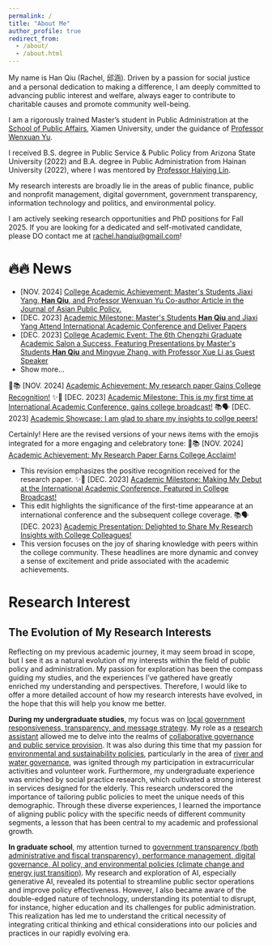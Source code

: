 ```yaml
---
permalink: /
title: "About Me"
author_profile: true
redirect_from: 
  - /about/
  - /about.html
---
```

My name is Han Qiu (Rachel, 邱涵). Driven by a passion for social justice and a personal dedication to making a difference, I am deeply committed to advancing public interest and welfare, always eager to contribute to charitable causes and promote community well-being.

I am a rigorously trained Master’s student in Public Administration at the [School of Public Affairs](https://spa.xmu.edu.cn/), Xiamen University, under the guidance of [Professor Wenxuan Yu](https://spa.xmu.edu.cn/info/1237/3095.htm).

I received B.S. degree in Public Service & Public Policy from Arizona State University (2022) and B.A. degree in Public Administration from Hainan University (2022), where I was mentored by [Professor Haiying Lin](https://haitc.hainanu.edu.cn/cslm/jzyg/szdw/xzgl.htm). 

My research interests are broadly lie in the areas of public finance, public and nonprofit management, digital government, government transparency, information technology and politics, and environmental policy.

I am actively seeking research opportunities and PhD positions for Fall 2025. If you are looking for a dedicated and self-motivated candidate, please DO contact me at rachel.hanqiu@gmail.com!

🔥🔥 News
======
* [NOV. 2024] [College Academic Achievement: Master's Students Jiaxi Yang, **Han Qiu**, and Professor Wenxuan Yu Co-author Article in the Journal of Asian Public Policy.](https://mp.weixin.qq.com/s/2TYL9l8GGay93hLLRQBzYw)
* [DEC. 2023] [Academic Milestone: Master's Students **Han Qiu** and Jiaxi Yang Attend International Academic Conference and Deliver Papers](https://mp.weixin.qq.com/s/EuHTxNFZpdGGEOrvOj-RPg)
* [DEC. 2023] [College Academic Event: The 6th Chengzhi Graduate Academic Salon a Success, Featuring Presentations by Master's Students **Han Qiu** and Mingyue Zhang, with Professor Xue Li as Guest Speaker](https://mp.weixin.qq.com/s/dn-2_kHyLDbNC0hQ042xEw)
* Show more...


🎉📚 [NOV. 2024] [Academic Achievement: My research paper Gains College Recognition!](https://mp.weixin.qq.com/s/2TYL9l8GGay93hLLRQBzYw)
✨📢 [DEC. 2023] [Academic Milestone: This is my first time at International Academic Conference, gains college broadcast!](https://mp.weixin.qq.com/s/EuHTxNFZpdGGEOrvOj-RPg)
📚🗣️ [DEC. 2023] [Academic Showcase: I am glad to share my insights to collge peers!](https://mp.weixin.qq.com/s/dn-2_kHyLDbNC0hQ042xEw)

Certainly! Here are the revised versions of your news items with the emojis integrated for a more engaging and celebratory tone:
🎉📚 [NOV. 2024] [Academic Achievement: My Research Paper Earns College Acclaim!](https://mp.weixin.qq.com/s/2TYL9l8GGay93hLLRQBzYw)
- This revision emphasizes the positive recognition received for the research paper.
✨📢 [DEC. 2023] [Academic Milestone: Making My Debut at the International Academic Conference, Featured in College Broadcast!](https://mp.weixin.qq.com/s/EuHTxNFZpdGGEOrvOj-RPg)
- This edit highlights the significance of the first-time appearance at an international conference and the subsequent college coverage.
📚🗣️ [DEC. 2023] [Academic Presentation: Delighted to Share My Research Insights with College Colleagues!](https://mp.weixin.qq.com/s/dn-2_kHyLDbNC0hQ042xEw)
- This version focuses on the joy of sharing knowledge with peers within the college community.
These headlines are more dynamic and convey a sense of excitement and pride associated with the academic achievements.

Research Interest
======
## **The Evolution of My Research Interests**
Reflecting on my previous academic journey, it may seem broad in scope, but I see it as a natural evolution of my interests within the field of public policy and administration. My passion for exploration has been the compass guiding my studies, and the experiences I’ve gathered have greatly enriched my understanding and perspectives. Therefore, I would like to offer a more detailed account of how my research interests have evolved, in the hope that this will help you know me better.

**During my undergraduate studies**, my focus was on <u>local government responsiveness, transparency, and message strategy</u>. My role as a <u>research assistant</u> allowed me to delve into the realms of <u>collaborative governance and public service provision</u>. It was also during this time that my passion for <u>environmental and sustainability policies</u>, particularly in the area of <u>river and water governance</u>, was ignited through my participation in extracurricular activities and volunteer work. Furthermore, my undergraduate experience was enriched by social practice research, which cultivated a strong interest in services designed for the elderly. This research underscored the importance of tailoring public policies to meet the unique needs of this demographic. Through these diverse experiences, I learned the importance of aligning public policy with the specific needs of different community segments, a lesson that has been central to my academic and professional growth.

**In graduate school**, my attention turned to <u>government transparency (both administrative and fiscal transparency), performance management, digital governance, AI policy, and environmental policies (climate change and energy just transition)</u>. My research and exploration of AI, especially generative AI, revealed its potential to streamline public sector operations and improve policy effectiveness. However, I also became aware of the double-edged nature of technology, understanding its potential to disrupt, for instance, higher education and its challenges for public administration. This realization has led me to understand the critical necessity of integrating critical thinking and ethical considerations into our policies and practices in our rapidly evolving era.
